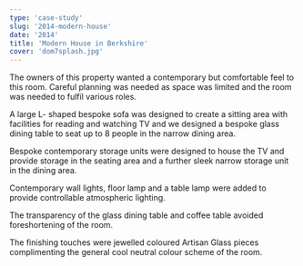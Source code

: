 ```yaml
---
type: 'case-study'
slug: '2014-modern-house'
date: '2014'
title: 'Modern House in Berkshire'
cover: 'dom7splash.jpg'
---
```


The owners of this property wanted a contemporary but comfortable feel to this room. Careful planning was needed as space was limited and the room was needed to fulfil various roles.

A large L- shaped bespoke sofa was designed to create a sitting area with facilities for reading and watching TV and we designed a bespoke glass dining table to seat up to 8 people in the narrow dining area.

Bespoke contemporary storage units were designed to house the TV and provide storage in the seating area and a further sleek narrow storage unit in the dining area.

Contemporary wall lights, floor lamp and a table lamp were added to provide controllable atmospheric lighting.

The transparency of the glass dining table and coffee table avoided foreshortening of the room.

The finishing touches were jewelled coloured Artisan Glass pieces complimenting the general cool neutral colour scheme of the room.

